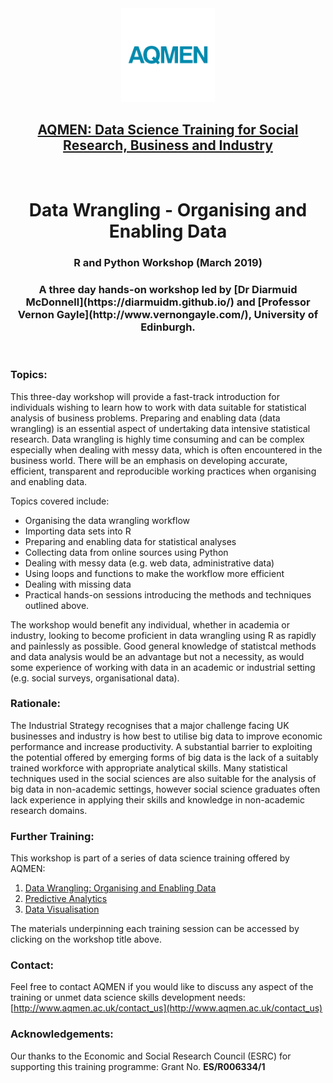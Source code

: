 <div align="center"><img src="./images/aqmen_logo.png" alt="AQMEN logo" width="150" height="150"></div>

<h2 align="center"><a href="http://www.aqmen.ac.uk/" target="_blank">AQMEN: Data Science Training for Social Research, Business and Industry</a></h2>

<br>

<h1 align="center">Data Wrangling - Organising and Enabling Data</h1>

<h3 align="center">R and Python Workshop (March 2019)</h3>

<h3 align="center">A three day hands-on workshop led by [Dr Diarmuid McDonnell](https://diarmuidm.github.io/) and [Professor Vernon Gayle](http://www.vernongayle.com/), University of Edinburgh.</h3>

<br>

### Topics: 

This three-day workshop will provide a fast-track introduction for individuals wishing to learn how to work with data suitable for statistical analysis of business problems. Preparing and enabling data (data wrangling) is an essential aspect of undertaking data intensive statistical research. Data wrangling is highly time consuming and can be complex especially when dealing with messy data, which is often encountered in the business world. There will be an emphasis on developing accurate, efficient, transparent and reproducible working practices when organising and enabling data.

Topics covered include:
*	Organising the data wrangling workflow 
*	Importing data sets into R
*	Preparing and enabling data for statistical analyses
*	Collecting data from online sources using Python
*	Dealing with messy data (e.g. web data, administrative data)
*	Using loops and functions to make the workflow more efficient
* Dealing with missing data
* Practical hands-on sessions introducing the methods and techniques outlined above.

The workshop would benefit any individual, whether in academia or industry, looking to become proficient in data wrangling using R as rapidly and painlessly as possible. Good general knowledge of statistcal methods and data analysis would be an advantage but not a necessity, as would some experience of working with data in an academic or industrial setting (e.g. social surveys, organisational data).

### Rationale: 

The Industrial Strategy recognises that a major challenge facing UK businesses and industry is how best to utilise big data to improve economic performance and increase productivity. A substantial barrier to exploiting the potential offered by emerging forms of big data is the lack of a suitably trained workforce with appropriate analytical skills. Many statistical techniques used in the social sciences are also suitable for the analysis of big data in non-academic settings, however social science graduates often lack experience in applying their skills and knowledge in non-academic research domains.

### Further Training:

This workshop is part of a series of data science training offered by AQMEN:
1. [Data Wrangling: Organising and Enabling Data](https://github.com/DiarmuidM/aqmen-data-wrangling-in-R)
2. [Predictive Analytics](https://github.com/DiarmuidM/aqmen-predictive-analytics-in-R)
3. [Data Visualisation](https://github.com/DiarmuidM/aqmen-data-visualisation-in-R)

The materials underpinning each training session can be accessed by clicking on the workshop title above.

### Contact:

Feel free to contact AQMEN if you would like to discuss any aspect of the training or unmet data science skills development needs: [http://www.aqmen.ac.uk/contact_us](http://www.aqmen.ac.uk/contact_us)

### Acknowledgements:

Our thanks to the Economic and Social Research Council (ESRC) for supporting this training programme: Grant No. **ES/R006334/1**

